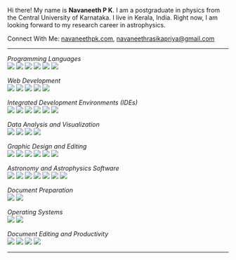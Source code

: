 <p>Hi there! My name is <b>Navaneeth P K</b>. I am a postgraduate in physics from the Central University of Karnataka. I live in Kerala, India. Right now, I am looking forward to my research career in astrophysics.</p>
<p>Connect With Me: <a href="https://navaneethpk.com/" target="blank">navaneethpk.com</a>, <a href="mailto:navaneethrasikapriya@gmail.com" target="blank">navaneethrasikapriya@gmail.com</a></p>

<hr/> 

<i>Programming Languages</i><br>
<img src="https://img.shields.io/badge/Python-%233776AB?style=flat-square&logo=python&logoColor=white"> <img src="https://img.shields.io/badge/C-%2300599C?style=flat-square&logo=c&logoColor=white"> <img src="https://img.shields.io/badge/C++-%230x00599C?style=flat-square&logo=c%2B%2B&logoColor=white"> <img src="https://img.shields.io/badge/SQL-%2300599C?style=flat-square&logo=mysql&logoColor=white"> <img src="https://img.shields.io/badge/JavaScript-%23F7DF1E?style=flat-square&logo=javascript&logoColor=black"> <img src="https://img.shields.io/badge/IDL-%235C4E63?style=flat-square&logo=NASA&logoColor=white">

<i>Web Development</i><br>
<img src="https://img.shields.io/badge/HTML-%23E34F26?style=flat-square&logo=html5&logoColor=white"> <img src="https://img.shields.io/badge/CSS-%231572B6?style=flat-square&logo=css3&logoColor=white"> <img src="https://img.shields.io/badge/WordPress-%2321759B?style=flat-square&logo=wordpress&logoColor=white"> <img src="https://img.shields.io/badge/Hugo-%23FF4088?style=flat-square&logo=hugo&logoColor=white"> <img src="https://img.shields.io/badge/Jekyll-%23CC0000?style=flat-square&logo=jekyll&logoColor=white"> 

<i>Integrated Development Environments (IDEs)</i><br>
<img src="https://img.shields.io/badge/Anaconda-%2342B029?style=flat-square&logo=anaconda&logoColor=white"> <img src="https://img.shields.io/badge/Spyder-%23276DC3?style=flat-square&logo=spyder-ide&logoColor=white"> <img src="https://img.shields.io/badge/Jupyter-%23F37626?style=flat-square&logo=jupyter&logoColor=white"> <img src="https://img.shields.io/badge/Git%2FGitHub-%23181717?style=flat-square&logo=github&logoColor=white"> <img src="https://img.shields.io/badge/VS%20Code-%23007ACC?style=flat-square&logo=visual-studio-code&logoColor=white"> <img src="https://img.shields.io/badge/Android%20Studio-%233DDC84?style=flat-square&logo=android-studio&logoColor=white">

<i>Data Analysis and Visualization</i><br>
<img src="https://img.shields.io/badge/NumPy-%23013243?style=flat-square&logo=numpy&logoColor=white"> <img src="https://img.shields.io/badge/Matplotlib-%23FF9933?style=flat-square&logo=matplotlib&logoColor=white"> <img src="https://img.shields.io/badge/Pandas-%23150458?style=flat-square&logo=pandas&logoColor=white"> <img src="https://img.shields.io/badge/Seaborn-%239484D1?style=flat-square&logo=seaborn&logoColor=white">

<i>Graphic Design and Editing</i><br>
<img src="https://img.shields.io/badge/Adobe%20Photoshop-%230071C5?style=flat-square&logo=adobe-photoshop&logoColor=white"> <img src="https://img.shields.io/badge/Adobe%20Illustrator-%23FF9A00?style=flat-square&logo=adobe-illustrator&logoColor=white"> <img src="https://img.shields.io/badge/Adobe%20InDesign-%23FF3366?style=flat-square&logo=adobe-indesign&logoColor=white"> <img src="https://img.shields.io/badge/Adobe%20Lightroom-%232ECC71?style=flat-square&logo=adobe-lightroom&logoColor=white"> <img src="https://img.shields.io/badge/Canva-%2300C4CC?style=flat-square&logo=canva&logoColor=white"> <img src="https://img.shields.io/badge/Figma-%23F24E1E?style=flat-square&logo=figma&logoColor=white">

<i>Astronomy and Astrophysics Software</i><br>
<img src="https://img.shields.io/badge/AstroPy-%23006699?style=flat-square&logo=astropy&logoColor=white"> <img src="https://img.shields.io/badge/IRAF-%231E4F5E?style=flat-square&logo=iraf&logoColor=white"> <img src="https://img.shields.io/badge/PyRAF-%236A3D9A?style=flat-square&logo=iraf&logoColor=white"> <img src="https://img.shields.io/badge/TOPCAT-%232B2D2F?style=flat-square&logo=topcat&logoColor=white"> <img src="https://img.shields.io/badge/SAOImageDS9-%23FFDD00?style=flat-square&logo=saods9&logoColor=black"> <img src="https://img.shields.io/badge/Aladin-%2300352A?style=flat-square&logo=aladin&logoColor=white"> <img src="https://img.shields.io/badge/HEASoft-%23E30022?style=flat-square&logo=heasarc&logoColor=white">

<i>Document Preparation</i><br>
<img src="https://img.shields.io/badge/LaTeX-%23008080?style=flat-square&logo=latex&logoColor=white"> <img src="https://img.shields.io/badge/Markdown-%23000000?style=flat-square&logo=markdown&logoColor=white">

<i>Operating Systems</i><br>
<img src="https://img.shields.io/badge/Linux-%23FCC624?style=flat-square&logo=linux&logoColor=black"> <img src="https://img.shields.io/badge/Windows-%230078D6?style=flat-square&logo=windows&logoColor=white">



<i>Document Editing and Productivity</i><br>
<img src="https://img.shields.io/badge/MS%20Office-%23D83B01?style=flat-square&logo=microsoft-office&logoColor=white"> <img src="https://img.shields.io/badge/Google%20Docs%20Editors-%234285F4?style=flat-square&logo=google-docs&logoColor=white"> <img src="https://img.shields.io/badge/MathType-%23FF9900?style=flat-square&logo=mathtype&logoColor=white"> <img src="https://img.shields.io/badge/Notion-%23000000?style=flat-square&logo=notion&logoColor=white">

<hr/> 
